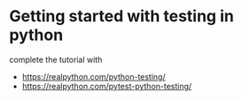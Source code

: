 # Getting started with testing in python

complete the tutorial with 
- https://realpython.com/python-testing/
- https://realpython.com/pytest-python-testing/